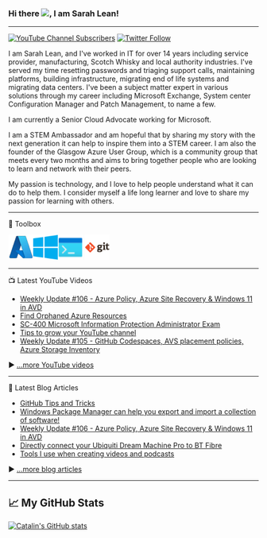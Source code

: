 ### Hi there <img src="https://raw.githubusercontent.com/MartinHeinz/MartinHeinz/master/wave.gif" width="30px">, I am Sarah Lean!

---

[![YouTube Channel Subscribers](https://img.shields.io/youtube/channel/subscribers/UCQ8U53KvEX2JuCe48MxmV3Q?label=People%20subscribed%20to%20my%20YouTube%20channel&style=social)](https://www.youtube.com/techielass?sub_confirmation=1) [![Twitter Follow](https://img.shields.io/twitter/follow/techielass?label=Twitter%20Followers&style=social)](https://twitter.com/intent/follow?screen_name=techielass)

I am Sarah Lean, and I've worked in IT for over 14 years including service provider, manufacturing, Scotch Whisky and local authority industries. I've served my time resetting passwords and triaging support calls, maintaining platforms, building infrastructure, migrating end of life systems and migrating data centers. I've been a subject matter expert in various solutions through my career including Microsoft Exchange, System center Configuration Manager and Patch Management, to name a few.

I am currently a Senior Cloud Advocate working for Microsoft.

I am a STEM Ambassador and am hopeful that by sharing my story with the next generation it can help to inspire them into a STEM career. I am also the founder of the Glasgow Azure User Group, which is a community group that meets every two months and aims to bring together people who are looking to learn and network with their peers.

My passion is technology, and I love to help people understand what it can do to help them. I consider myself a life long learner and love to share my passion for learning with others.

---

🧰 Toolbox

<img src="https://github.com/weeyin83/weeyin83/blob/main/icons/azure.jpg" alt="Azure" width="50" height="50"/><img src="https://github.com/weeyin83/weeyin83/blob/main/icons/windows-logo.png" alt="Microsoft Windows" width="50" height="50"/><img src="https://github.com/weeyin83/weeyin83/blob/main/icons/powershell.svg" alt="PowerShell" width="50" height="50"/> <img src="https://github.com/devicons/devicon/blob/master/icons/git/git-original-wordmark.svg" alt="Git" width="50" height="50"/>

---
📺 Latest YouTube Videos
<!-- YOUTUBE-VIDEOS-LIST:START -->
- [Weekly Update #106 - Azure Policy, Azure Site Recovery & Windows 11 in AVD](https://www.youtube.com/watch?v=MJYPuUB1lqc)
- [Find Orphaned Azure Resources](https://www.youtube.com/watch?v=ninNzmsPA4s)
- [SC-400 Microsoft Information Protection Administrator Exam](https://www.youtube.com/watch?v=TpuZk0M8sms)
- [Tips to grow your YouTube channel](https://www.youtube.com/watch?v=KIYg11FMz4c)
- [Weekly Update #105 - GitHub Codespaces, AVS placement policies, Azure Storage Inventory](https://www.youtube.com/watch?v=sd11GB_0LW4)
<!-- YOUTUBE-VIDEOS-LIST:END -->

 ▶ [...more YouTube videos](https://www.youtube.com/channel/techielass?sub_confirmation=1)

---

📘 Latest Blog Articles

<!-- BLOG-POST-LIST:START -->
- [GitHub Tips and Tricks](https://www.techielass.com/github-tips-and-tricks/)
- [Windows Package Manager can help you export and import a collection of software!](https://www.techielass.com/windows-package-manager-can-help-you-export-and-import-a-collection-of-software/)
- [Weekly Update #106 - Azure Policy, Azure Site Recovery & Windows 11 in AVD](https://www.techielass.com/weekly-update-106/)
- [Directly connect your Ubiquiti Dream Machine Pro to BT Fibre](https://www.techielass.com/directly-connect-your-ubiquiti-dream-machine-pro-to-bt-fibre/)
- [Tools I use when creating videos and podcasts](https://www.techielass.com/tools-i-use-when-creating-videos-and-podcasts/)
<!-- BLOG-POST-LIST:END -->

▶ [...more blog articles](https://www.techielass.com)

---

## &#x1f4c8; My GitHub Stats

[![Catalin's GitHub stats](https://github-readme-stats.vercel.app/api?username=weeyin83&theme=radical)](https://github.com/anuraghazra/github-readme-stats)
